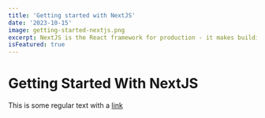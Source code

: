 ```yaml
---
title: 'Getting started with NextJS'
date: '2023-10-15'
image: getting-started-nextjs.png
excerpt: NextJS is the React framework for production - it makes building fullstack React apps and sites a breeze and ships with built-in SSR.
isFeatured: true
---
```


 # Getting Started With NextJS

This is some regular text with a [link](https://google.com)
